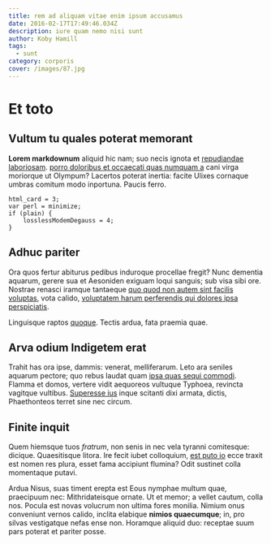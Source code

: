 ```yaml
---
title: rem ad aliquam vitae enim ipsum accusamus
date: 2016-02-17T17:49:46.034Z
description: iure quam nemo nisi sunt
author: Koby Hamill
tags:
  - sunt
category: corporis
cover: /images/87.jpg
---
```


# Et toto

## Vultum tu quales poterat memorant

**Lorem markdownum** aliquid hic nam; suo necis ignota et [repudiandae laboriosam](blog/2019/11/fuga-provident-est.md). [porro doloribus et occaecati quas numquam a](blog/2019/6/quia.md) cani
virga moriorque ut Olympum? Lacertos poterat inertia: facite Ulixes cornaque
umbras comitum modo inportuna. Paucis ferro.

```
html_card = 3;
var perl = minimize;
if (plain) {
    losslessModemDegauss = 4;
}
```

## Adhuc pariter

Ora quos fertur abiturus pedibus induroque procellae fregit? Nunc dementia
aquarum, gerere sua et Aesoniden exiguam loqui sanguis; sub visa sibi ore.
Nostrae renasci iramque tantaeque [quo quod non autem sint facilis voluptas](blog/2020/12/et-perferendis-vel.md),
vota calido, [voluptatem harum perferendis qui dolores ipsa perspiciatis](blog/2016/3/corporis.md).

Linguisque raptos [quoque](http://rati-trisulcis.net/imis-de). Tectis ardua,
fata praemia quae.

## Arva odium Indigetem erat

Trahit has ora ipse, dammis: venerat, melliferarum. Leto ara seniles aquarum
pectore; quo rebus laudat quam [ipsa quas sequi commodi](blog/2020/10/sed.md).
Flamma et domos, vertere vidit aequoreos vultuque Typhoea, revincta vagitque
vultibus. [Superesse ius](http://proxima-unda.io/quod.aspx) inque scitanti dixi
armata, dictis, Phaethonteos terret sine nec circum.

## Finite inquit

Quem hiemsque tuos *fratrum*, non senis in nec vela tyranni comitesque: dicique.
Quaesitisque litora. Ire fecit iubet colloquium, [est puto
io](http://quoque.org/) ecce traxit est nomen res plura, esset fama accipiunt
flumina? Odit sustinet colla momentaque putavi.

Ardua Nisus, suas timent erepta est Eous nymphae multum quae, praecipuum nec:
Mithridateisque ornate. Ut et memor; a vellet cautum, colla nos. Pocula est
novas volucrum non ultima fores monilia. Nimium onus conveniunt vernos calido,
inclita elabique **nimios quaecumque**; in, pro silvas vestigatque nefas ense
non. Horamque aliquid duo: receptae suum pars poterat et pariter posse.
